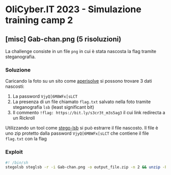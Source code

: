 # OliCyber.IT 2023 - Simulazione training camp 2

## [misc] Gab-chan.png (5 risoluzioni)

La challenge consiste in un file `png` in cui è stata nascosta la flag tramite steganografia.

### Soluzione

Caricando la foto su un sito come [aperisolve](https://www.aperisolve.com/) si possono trovare 3 dati nascosti:

1. La password `VjyQ[6M8WFx[sLCT`
2. La presenza di un file chiamato `flag.txt` salvato nella foto tramite steganografia `lsb` (least significant bit)
3. Il commento `!flag: https://bit.ly/s3cr3t_m3s5ag3` il cui link redirecta a un Rickroll

Utilizzando un tool come [stego-lsb](https://github.com/ragibson/Steganography) si può estrarre il file nascosto. Il file è uno zip protetto dalla password `VjyQ[6M8WFx[sLCT` che contiene il file `flag.txt` con la flag

### Exploit

```sh
#! /bin/sh
stegolsb steglsb -r -i Gab-chan.png -o output_file.zip -n 2 && unzip -P 'VjyQ[6M8WFx[sLCT' output_file.zip && cat flag.txt
```
